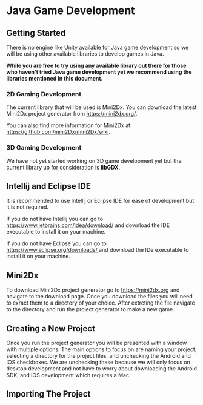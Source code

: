 Java Game Development
=====================

## Getting Started

There is no engine like Unity available for Java
game development so we will be using other available
libraries to develop games in Java.

**While you are free to try using any available library
out there for those who haven't tried Java game development
yet we recommend using the libraries mentioned in this document.**

### 2D Gaming Development

The current library that will be used is Mini2Dx.
You can download the latest Mini2Dx project generator
from https://mini2dx.org/.

You can also find more information for Mini2Dx at
https://github.com/mini2Dx/mini2Dx/wiki.

### 3D Gaming Development

We have not yet started working on 3D game development
yet but the current library up for consideration is **libGDX**.

## Intellij and Eclipse IDE

It is recommended to use Intellij or Eclipse
IDE for ease of development but it is not required.

If you do not have Intellij you can go to
https://www.jetbrains.com/idea/download/
and download the IDE executable to install it on your
machine.

If you do not have Eclipse you can go to
https://www.eclipse.org/downloads/
and download the IDe executable to install it on your
machine.

## Mini2Dx

To download Mini2Dx project generator go to
https://mini2dx.org and navigate to the download
page. Once you download the files you will need
to exract them to a directory of your choice. After
extrcting the file navigate to the directory and
run the project generator to make a new game.

## Creating a New Project

Once you run the project generator you will
be presented with a window with multiple options.
The main options to focus on are
naming your project, selecting a directory for the project files,
and unchecking the Android and IOS checkboxes. We are unchecking
these because we will only focus on desktop
development and not have to worry about downloading the Android
SDK, and IOS development which requires a Mac.

## Importing The Project

